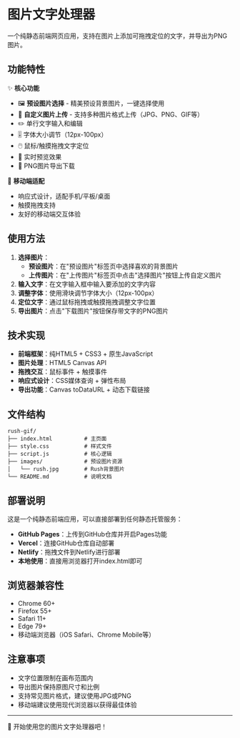 # 图片文字处理器

一个纯静态前端网页应用，支持在图片上添加可拖拽定位的文字，并导出为PNG图片。

## 功能特性

✨ **核心功能**
- 🖼️ **预设图片选择** - 精美预设背景图片，一键选择使用
- 📸 **自定义图片上传** - 支持多种图片格式上传（JPG、PNG、GIF等）
- ✏️ 单行文字输入和编辑
- 🎚️ 字体大小调节（12px-100px）
- 🖱️ 鼠标/触摸拖拽文字定位
- 👀 实时预览效果
- 💾 PNG图片导出下载

📱 **移动端适配**
- 响应式设计，适配手机/平板/桌面
- 触摸拖拽支持
- 友好的移动端交互体验

## 使用方法

1. **选择图片**：
   - **预设图片**：在"预设图片"标签页中选择喜欢的背景图片
   - **上传图片**：在"上传图片"标签页中点击"选择图片"按钮上传自定义图片
2. **输入文字**：在文字输入框中输入要添加的文字内容
3. **调整字体**：使用滑块调节字体大小（12px-100px）
4. **定位文字**：通过鼠标拖拽或触摸拖拽调整文字位置
5. **导出图片**：点击"下载图片"按钮保存带文字的PNG图片

## 技术实现

- **前端框架**：纯HTML5 + CSS3 + 原生JavaScript
- **图片处理**：HTML5 Canvas API
- **拖拽交互**：鼠标事件 + 触摸事件
- **响应式设计**：CSS媒体查询 + 弹性布局
- **导出功能**：Canvas toDataURL + 动态下载链接

## 文件结构

```
rush-gif/
├── index.html          # 主页面
├── style.css           # 样式文件
├── script.js           # 核心逻辑
├── images/             # 预设图片资源
│   └── rush.jpg        # Rush背景图片
└── README.md           # 说明文档
```

## 部署说明

这是一个纯静态前端应用，可以直接部署到任何静态托管服务：

- **GitHub Pages**：上传到GitHub仓库并开启Pages功能
- **Vercel**：连接GitHub仓库自动部署
- **Netlify**：拖拽文件到Netlify进行部署
- **本地使用**：直接用浏览器打开index.html即可

## 浏览器兼容性

- Chrome 60+
- Firefox 55+
- Safari 11+
- Edge 79+
- 移动端浏览器（iOS Safari、Chrome Mobile等）

## 注意事项

- 文字位置限制在画布范围内
- 导出图片保持原图尺寸和比例
- 支持常见图片格式，建议使用JPG或PNG
- 移动端建议使用现代浏览器以获得最佳体验

---

🎉 开始使用您的图片文字处理器吧！
